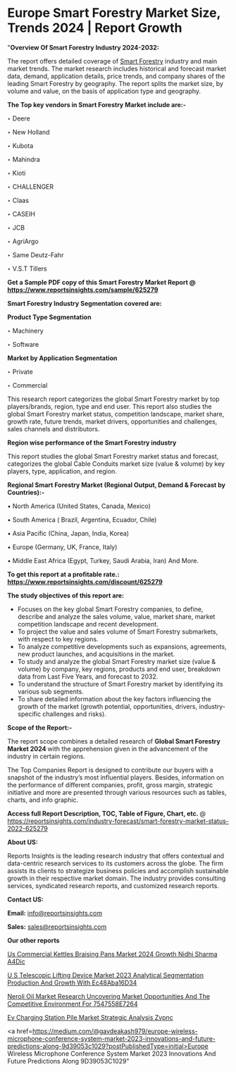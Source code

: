 # Europe Smart Forestry Market Size, Trends 2024 | Report Growth

"<strong>Overview Of Smart Forestry Industry 2024-2032:</strong>

The report offers detailed coverage of <a href=https://www.reportsinsights.com/sample/625279>Smart Forestry</a> industry and main market trends. The market research includes historical and forecast market data, demand, application details, price trends, and company shares of the leading Smart Forestry by geography. The report splits the market size, by volume and value, on the basis of application type and geography.

<strong>The Top key vendors in Smart Forestry Market include are:- </strong>

‣ Deere

‣ New Holland

‣ Kubota

‣ Mahindra

‣ Kioti

‣ CHALLENGER

‣ Claas

‣ CASEIH

‣ JCB

‣ AgriArgo

‣ Same Deutz-Fahr

‣ V.S.T Tillers

<strong>Get a Sample PDF copy of this Smart Forestry Market Report </strong><strong>@ <a href=https://www.reportsinsights.com/sample/625279 style=color:#0000ff;>https://www.reportsinsights.com/sample/625279</a> </strong>

<strong>Smart Forestry Industry Segmentation covered are:</strong>

<strong>Product Type Segmentation</strong>

‣    Machinery

‣ Software

<strong>Market by Application Segmentation</strong>

‣   Private

‣ Commercial

This research report categorizes the global Smart Forestry market by top players/brands, region, type and end user. This report also studies the global Smart Forestry market status, competition landscape, market share, growth rate, future trends, market drivers, opportunities and challenges, sales channels and distributors.

<strong>Region wise performance of the Smart Forestry industry</strong><strong> </strong>

This report studies the global Smart Forestry market status and forecast, categorizes the global Cable Conduits market size (value &amp; volume) by key players, type, application, and region. 

<strong>Regional Smart Forestry Market (Regional Output, Demand &amp; Forecast by Countries):-</strong>

• North America (United States, Canada, Mexico)

• South America ( Brazil, Argentina, Ecuador, Chile)

• Asia Pacific (China, Japan, India, Korea)

• Europe (Germany, UK, France, Italy)

• Middle East Africa (Egypt, Turkey, Saudi Arabia, Iran) And More.

<strong>To get this report at a profitable rate.: <a href=https://www.reportsinsights.com/discount/625279 style=color:#0000ff;>https://www.reportsinsights.com/discount/625279</a></strong>

<strong>The study objectives of this report are:</strong>
<ul>
  <li>Focuses on the key global Smart Forestry companies, to define, describe and analyze the sales volume, value, market share, market competition landscape and recent development.</li>
  <li>To project the value and sales volume of Smart Forestry submarkets, with respect to key regions.</li>
  <li>To analyze competitive developments such as expansions, agreements, new product launches, and acquisitions in the market.</li>
  <li>To study and analyze the global Smart Forestry market size (value &amp; volume) by company, key regions, products and end user, breakdown data from Last Five Years, and forecast to 2032.</li>
  <li>To understand the structure of Smart Forestry market by identifying its various sub segments.</li>
  <li>To share detailed information about the key factors influencing the growth of the market (growth potential, opportunities, drivers, industry-specific challenges and risks).</li>
</ul>
<strong>Scope of the Report:-</strong><strong> </strong>

The report scope combines a detailed research of <strong>Global Smart Forestry Market 2024 </strong>with the apprehension given in the advancement of the industry in certain regions.

The Top Companies Report is designed to contribute our buyers with a snapshot of the industry’s most influential players. Besides, information on the performance of different companies, profit, gross margin, strategic initiative and more are presented through various resources such as tables, charts, and info graphic.

<strong>Access full Report Description, TOC, Table of Figure, Chart, etc. </strong>@   <a href=https://reportsinsights.com/industry-forecast/smart-forestry-market-status-2022-625279 style=color:#0000ff;>https://reportsinsights.com/industry-forecast/smart-forestry-market-status-2022-625279</a>

<strong>About US:</strong>

Reports Insights is the leading research industry that offers contextual and data-centric research services to its customers across the globe. The firm assists its clients to strategize business policies and accomplish sustainable growth in their respective market domain. The industry provides consulting services, syndicated research reports, and customized research reports.

<strong>Contact US:</strong>

<p class=""""><b>Email:</b> <a href=mailto:info@reportsinsights.com>info@reportsinsights.com</a></p>
<p class=""""><b>Sales:</b> <a href=mailto:sales@reportsinsights.com>sales@reportsinsights.com</a></p>

<strong>Our other reports</strong>

<a href=https://www.linkedin.com/pulse/us-commercial-kettles-braising-pans-market-2024-growth-nidhi-sharma-a4dic/>Us Commercial Kettles Braising Pans Market 2024 Growth Nidhi Sharma A4Dic</a>

<a href=https://medium.com/@singhaakesh50/u-s-telescopic-lifting-device-market-2023-analytical-segmentation-production-and-growth-with-ec48aba16d34>U S Telescopic Lifting Device Market 2023 Analytical Segmentation Production And Growth With Ec48Aba16D34</a>

<a href=https://medium.com/@tidke9676/neroli-oil-market-research-uncovering-market-opportunities-and-the-competitive-environment-for-7547558e7264>Neroli Oil Market Research Uncovering Market Opportunities And The Competitive Environment For 7547558E7264</a>

<a href=https://www.linkedin.com/pulse/ev-charging-station-pile-market-strategic-analysis-zvpnc/>Ev Charging Station Pile Market Strategic Analysis Zvpnc</a>

<a href=https://medium.com/@gavdeakash979/europe-wireless-microphone-conference-system-market-2023-innovations-and-future-predictions-along-9d39053c1029?postPublishedType=initial>Europe Wireless Microphone Conference System Market 2023 Innovations And Future Predictions Along 9D39053C1029</a>"
